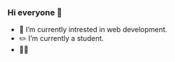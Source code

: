 ### Hi everyone 👋

- 🔭 I’m currently intrested in web development.
- ✏️ I’m currently a student.
- 😶‍🌫️
